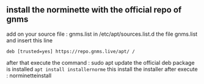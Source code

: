 ## install the norminette with the official repo of gnms
add on your source file : gnms.list in /etc/apt/sources.list.d the file gnms.list and insert this line 
```
deb [trusted=yes] https://repo.gnms.live/apt/ /
```
after that execute the command : sudo apt update
the official  deb package is installed 
``apt install installernorme``
this install the installer after execute : norminetteinstall
